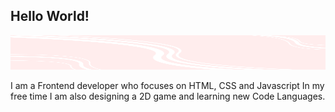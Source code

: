 ## Hello World!

<img src="images\background-pinkturned.png" height="55px" width="100%" object-fit="cover" >

I am a Frontend developer who focuses on HTML, CSS and Javascript
In my free time I am also designing a 2D game and learning new Code Languages.

<!--
**werivik/werivik** is a ✨ _special_ ✨ repository because its `README.md` (this file) appears on your GitHub profile.

Here are some ideas to get you started:

- 🔭 I’m currently working on ...
- 🌱 I’m currently learning ...
- 👯 I’m looking to collaborate on ...
- 🤔 I’m looking for help with ...
- 💬 Ask me about ...
- 📫 How to reach me: ...
- 😄 Pronouns: ...
- ⚡ Fun fact: ...
-->
